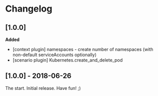 # Changelog

<!-- 
  Changelogs are for humans, not machines. The end users of Rally project are
  human beings who care about what's is changing, why and how it affects them.
  Please leave these notes as much as possible human oriented.

  Each release can use the next sections:
   - **Added** for new features.
   - **Changed** for changes in existing functionality.
   - **Deprecated** for soon-to-be removed features/plugins.
   - **Removed** for now removed features/plugins.
   - **Fixed** for any bug fixes.

  Release notes for existing releases are MUTABLE! If there is something that
  was missed or can be improved, feel free to change it!
 
-->

## [1.0.0]

**Added**

* [context plugin] namespaces - create number of namespaces (with
  non-default serviceAccounts optionally)
* [scenario plugin] Kubernetes.create_and_delete_pod

## [1.0.0] - 2018-06-26

The start. Initial release. Have fun! ;)
